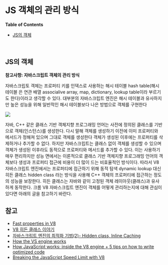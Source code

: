 # JS 객체의 관리 방식

**Table of Contents**

- [JS의 객체](#JS의-객체)

<br>

## JS의 객체

**참고사항: 자바스크립트 객체의 관리 방식**

자바스크립토 객체는 프로퍼티 키를 인덱스로 사용하는 해시 테이블 hash table(해시 테이블 은 연관 배열 associalive array, map, dictionary, lookup table이라 부르기도 한다)이라고 생각할 수 있다. 대부분의 자바스크립트 엔진은 해시 테이블과 유사하지만 높은 성능을 위해 일반적인 해시 테이블보다 나은 방법으로 객체를 구현한다

<img src="https://ifh.cc/g/q7TanP.jpg" style="max-width: 100%" align="center">

자바, C++ 같은 클래스 기반 객체지향 프로그래밍 언어는 사전에 정의된 클래스를 기반으로 객체(인스턴스)를 생성한다. 다시 말해 객체를 생성하기 이전에 이미 프로퍼티와 메서드가 정해져 있으며 그대로 객체를 생성한다 객체가 생성된 이후에는 프로퍼티를 삭제하거나 추가할 수 없다. 하지만 자바스크립트는 클래스 없이 객체를 생성할 수 있으며 객체가 생성된 이후라도 동적으로 프로퍼티와 메서드를 추가할 수 있다. 이는 사용하기 매우 편리하지만 성능 면에서는 이론적으로 클래스 기반 객체지향 프로그래밍 언어의 객체보다 생성과 프로퍼티 접근에 비용이 더 많이 드는 비효율적인 방식이다. 따라서 V8 자바스크립트 엔진에서는 프로퍼티에 접근하기 위해 동적 탐색 dynamic lookup 대신 히든 클래스 hidden class 라는 방식을 사용해 C++ 객체의 프로퍼티에 접근하는 정도의 성능을 보장한다. 히든 클래스는 자바와 같이 고정된 객체 레이아웃(클래스)과 유사하게 동작한다. 크롬 V8 자바스크립트 엔진이 객체를 어떻게 관리하는지에 대해 관심이 있다면 아래의 글을 참고하기 바란다.

## 참고

- [Fast properties in V8](https://v8.dev/blog/fast-properties)
- [V8 히든 클래스 이야기](https://engineering.linecorp.com/ko/blog/v8-hidden-class)
- [자바스크립트 엔진의 최적화 기법(2)- Hidden class, lnline Caching](https://meetup.nhncloud.com/posts/78)
- [How the VS engine works](http://thibaultlaurens.github.io/javascript/2013/04/29/how-the-v8-engine-works)
- [How JavaScript works: inside the V8 engine + 5 tips on how to write optimized code](https://blog.sessionstack.com/how-javascript-works-inside-the-v8-engine-5-tips-on-how-to-write-optimized-code-ac089e62b12e)
- [Breaking the JavaScript Speed Limit with V8](https://www.youtube.com/watch?v=UJPdhx5zTaw)